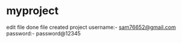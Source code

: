 # myproject
edit file 
done file 
created project
username:- sam76652@gmail.com
password:- password@12345
